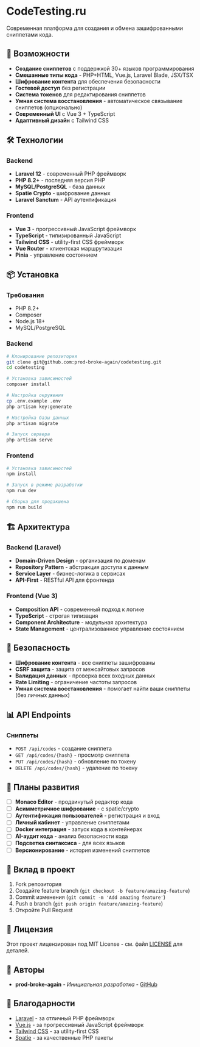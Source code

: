 # CodeTesting.ru

Современная платформа для создания и обмена зашифрованными сниппетами кода.

## 🚀 Возможности

- **Создание сниппетов** с поддержкой 30+ языков программирования
- **Смешанные типы кода** - PHP+HTML, Vue.js, Laravel Blade, JSX/TSX
- **Шифрование контента** для обеспечения безопасности
- **Гостевой доступ** без регистрации
- **Система токенов** для редактирования сниппетов
- **Умная система восстановления** - автоматическое связывание сниппетов (опционально)
- **Современный UI** с Vue 3 + TypeScript
- **Адаптивный дизайн** с Tailwind CSS

## 🛠️ Технологии

### Backend
- **Laravel 12** - современный PHP фреймворк
- **PHP 8.2+** - последняя версия PHP
- **MySQL/PostgreSQL** - база данных
- **Spatie Crypto** - шифрование данных
- **Laravel Sanctum** - API аутентификация

### Frontend
- **Vue 3** - прогрессивный JavaScript фреймворк
- **TypeScript** - типизированный JavaScript
- **Tailwind CSS** - utility-first CSS фреймворк
- **Vue Router** - клиентская маршрутизация
- **Pinia** - управление состоянием

## 📦 Установка

### Требования
- PHP 8.2+
- Composer
- Node.js 18+
- MySQL/PostgreSQL

### Backend
```bash
# Клонирование репозитория
git clone git@github.com:prod-broke-again/codetesting.git
cd codetesting

# Установка зависимостей
composer install

# Настройка окружения
cp .env.example .env
php artisan key:generate

# Настройка базы данных
php artisan migrate

# Запуск сервера
php artisan serve
```

### Frontend
```bash
# Установка зависимостей
npm install

# Запуск в режиме разработки
npm run dev

# Сборка для продакшена
npm run build
```

## 🏗️ Архитектура

### Backend (Laravel)
- **Domain-Driven Design** - организация по доменам
- **Repository Pattern** - абстракция доступа к данным
- **Service Layer** - бизнес-логика в сервисах
- **API-First** - RESTful API для фронтенда

### Frontend (Vue 3)
- **Composition API** - современный подход к логике
- **TypeScript** - строгая типизация
- **Component Architecture** - модульная архитектура
- **State Management** - централизованное управление состоянием

## 🔐 Безопасность

- **Шифрование контента** - все сниппеты зашифрованы
- **CSRF защита** - защита от межсайтовых запросов
- **Валидация данных** - проверка всех входных данных
- **Rate Limiting** - ограничение частоты запросов
- **Умная система восстановления** - помогает найти ваши сниппеты (без личных данных)

## 📊 API Endpoints

### Сниппеты
- `POST /api/codes` - создание сниппета
- `GET /api/codes/{hash}` - просмотр сниппета
- `PUT /api/codes/{hash}` - обновление по токену
- `DELETE /api/codes/{hash}` - удаление по токену

## 🎯 Планы развития

- [ ] **Monaco Editor** - продвинутый редактор кода
- [ ] **Асимметричное шифрование** - с spatie/crypto
- [ ] **Аутентификация пользователей** - регистрация и вход
- [ ] **Личный кабинет** - управление сниппетами
- [ ] **Docker интеграция** - запуск кода в контейнерах
- [ ] **AI-аудит кода** - анализ безопасности кода
- [ ] **Подсветка синтаксиса** - для всех языков
- [ ] **Версионирование** - история изменений сниппетов

## 🤝 Вклад в проект

1. Fork репозитория
2. Создайте feature branch (`git checkout -b feature/amazing-feature`)
3. Commit изменения (`git commit -m 'Add amazing feature'`)
4. Push в branch (`git push origin feature/amazing-feature`)
5. Откройте Pull Request

## 📄 Лицензия

Этот проект лицензирован под MIT License - см. файл [LICENSE](LICENSE) для деталей.

## 👥 Авторы

- **prod-broke-again** - *Инициальная разработка* - [GitHub](https://github.com/prod-broke-again)

## 🙏 Благодарности

- [Laravel](https://laravel.com) - за отличный PHP фреймворк
- [Vue.js](https://vuejs.org) - за прогрессивный JavaScript фреймворк
- [Tailwind CSS](https://tailwindcss.com) - за utility-first CSS
- [Spatie](https://spatie.be) - за качественные PHP пакеты
